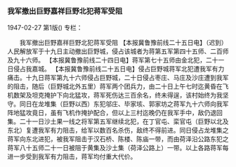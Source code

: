 ### 我军撤出巨野嘉祥巨野北犯蒋军受阻

1947-02-27
第1版()
专栏：

　　我军撤出巨野嘉祥巨野北犯蒋军受阻
    【本报冀鲁豫前线二十五日电】（迟到）人民解放军于十九日主动撤出巨野城，侵占该城者为蒋第五军第四十五师、二百师及九十六师。
    【本报冀鲁豫前线二十四日电】蒋军第七十五师由金北犯，二十一日侵占我嘉城。
    【本报冀鲁豫前线二十五日电】侵占巨野城蒋军北犯遭我军有力痛击。十九日蒋军第九十六师侵占巨野城，二十日侵占枣庄、马庄及沙庄遭到我军的阻击，随后（巨野城北外五里）蒋军两个团兵力，由二十日上午七时迄黄昏在飞机数架及坦克掩护下向北猛攻，蒋军死伤达三百余名，终未得逞，该村始终为我坚守。同日在龙堆集（巨野以西）东犯邬庄、毕家垓、郭家坊之蒋军九十六师向我军阵地猛攻竟日，虽有飞机作掩护配合，但以上三村迄晚仍在我军手中，敌仍退回集。二十一日沙土果一线之将军第五军继续北犯，在丁官屯、栾官屯（巨野以北及东北）复遭我军有力阻击，给军以数百名杀伤，敌终不得前进。同日侵占龙堆集之蒋军向东北进犯，被我军阻击于汉石桥、陈楼、陈庙一带，而由荷泽沿公路东犯之蒋军八十五师二十一日被阻于黄集及沙土集（荷泽公路上）一带。以上各路蒋军每进一步受到我军有力阻击，蒋军均付重大代价。
